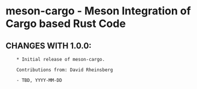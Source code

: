 # meson-cargo - Meson Integration of Cargo based Rust Code

## CHANGES WITH 1.0.0:

        * Initial release of meson-cargo.

        Contributions from: David Rheinsberg

        - TBD, YYYY-MM-DD
